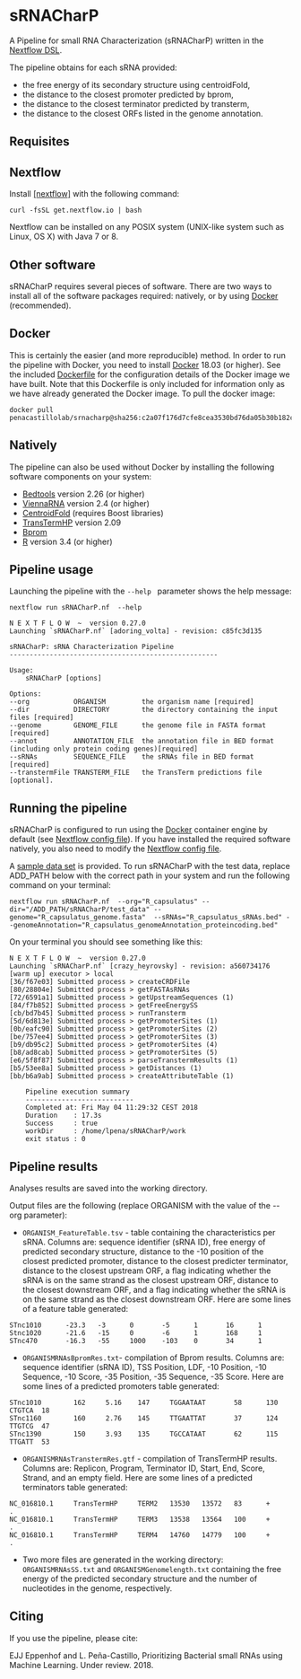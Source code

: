 # sRNACharP

A  Pipeline for small RNA Characterization (sRNACharP) written in the [Nextflow DSL](http://nextflow.io).

The pipeline obtains for each sRNA provided:
* the free energy of its secondary structure using centroidFold,
* the distance to the closest promoter predicted by bprom, 
* the distance to the closest terminator predicted by transterm,
* the distance to the closest ORFs listed in the genome annotation.


## Requisites

## Nextflow

Install [[nextflow]](http://nextflow.io) with the following command:
```
curl -fsSL get.nextflow.io | bash
```
Nextflow can be installed on any POSIX system (UNIX-like system such as Linux, OS X) with Java 7 or 8.

## Other software

sRNACharP  requires several pieces of software. There are two ways to install all of the software packages required: natively, or by using [Docker](https://www.docker.com/) (recommended).

## Docker
This is certainly the easier (and more reproducible) method. In order to run the pipeline with Docker, you need to install [Docker](https://www.docker.com/) 18.03 (or higher). See the included [Dockerfile](Dockerfile) for the configuration details of the Docker image we have built. Note that this Dockerfile is only included for information only as we have already generated the Docker image. To pull the docker image:

```
docker pull penacastillolab/srnacharp@sha256:c2a07f176d7cfe8cea3530bd76da05b30b182cdfe4d4b878f7d90e81f2d6a5f3
```

## Natively

The pipeline can also be used without Docker by installing the following software components on your system:

* [Bedtools](http://bedtools.readthedocs.io/en/latest/index.html) version 2.26 (or higher)
* [ViennaRNA](https://www.tbi.univie.ac.at/RNA/) version 2.4 (or higher)
* [CentroidFold](https://github.com/satoken/centroid-rna-package) (requires Boost libraries)
* [TransTermHP](http://transterm.cbcb.umd.edu/index.php) version 2.09
* [Bprom](http://www.softberry.com/berry.phtml?topic=fdp.htm&no_menu=on)
* [R](https://www.r-project.org/) version 3.4 (or higher)

## Pipeline usage

Launching the pipeline with the `--help ` parameter shows the help message:

```
nextflow run sRNACharP.nf  --help
```

```
N E X T F L O W  ~  version 0.27.0
Launching `sRNACharP.nf` [adoring_volta] - revision: c85fc3d135

sRNACharP: sRNA Characterization Pipeline
----------------------------------------------------

Usage: 
    sRNACharP [options]

Options:
--org           ORGANISM         the organism name [required]
--dir           DIRECTORY        the directory containing the input files [required]
--genome        GENOME_FILE      the genome file in FASTA format [required]
--annot         ANNOTATION_FILE  the annotation file in BED format (including only protein coding genes)[required]
--sRNAs         SEQUENCE_FILE    the sRNAs file in BED format [required]
--transtermFile TRANSTERM_FILE   the TransTerm predictions file [optional].

```

## Running the pipeline
sRNACharP is configured to run using the [Docker](https://www.docker.com/) container engine by default (see [Nextflow config file](nextflow.config)). If you have installed the required software natively, you also need to modify the [Nextflow config file](nextflow.config).

A [sample data set](test_data) is provided. To run sRNACharP with the test data, replace ADD_PATH below with the correct path in your system and run the following command on your terminal:

```
nextflow run sRNACharP.nf  --org="R_capsulatus" --dir="/ADD_PATH/sRNACharP/test_data" --genome="R_capsulatus_genome.fasta"  --sRNAs="R_capsulatus_sRNAs.bed" --genomeAnnotation="R_capsulatus_genomeAnnotation_proteincoding.bed"

```

On your terminal you should see something like this:

```
N E X T F L O W  ~  version 0.27.0
Launching `sRNACharP.nf` [crazy_heyrovsky] - revision: a560734176
[warm up] executor > local
[36/f67e03] Submitted process > createCRDFile
[80/28804e] Submitted process > getFASTAsRNAs
[72/6591a1] Submitted process > getUpstreamSequences (1)
[84/f7b852] Submitted process > getFreeEnergySS
[cb/bd7b45] Submitted process > runTransterm
[5d/6d813e] Submitted process > getPromoterSites (1)
[0b/eafc90] Submitted process > getPromoterSites (2)
[be/757ee4] Submitted process > getPromoterSites (3)
[b9/db95c2] Submitted process > getPromoterSites (4)
[b8/ad8cab] Submitted process > getPromoterSites (5)
[e6/5f8f87] Submitted process > parseTranstermResults (1)
[b5/53ee8a] Submitted process > getDistances (1)
[bb/b6a9ab] Submitted process > createAttributeTable (1)

    Pipeline execution summary
    ---------------------------
    Completed at: Fri May 04 11:29:32 CEST 2018
    Duration    : 17.3s
    Success     : true
    workDir     : /home/lpena/sRNACharP/work
    exit status : 0
```

## Pipeline results

Analyses results are saved into the working directory.

Output files are the following (replace ORGANISM with the value of the --org parameter):

* `ORGANISM_FeatureTable.tsv` - table containing the characteristics per sRNA. Columns are: sequence identifier (sRNA ID), free energy of predicted secondary structure, distance to the -10 position of the closest predicted promoter, distance to the closest predicter terminator, distance to the
closest upstream ORF, a flag indicating whether the sRNA is on the same strand as the closest upstream ORF, distance to the closest downstream ORF, and a flag indicating whether the sRNA is on the same strand as the closest downstream ORF.
Here are some lines of a feature table generated:

```
STnc1010      -23.3   -3      0       -5      1       16      1
Stnc1020      -21.6   -15     0       -6      1       168     1
STnc470       -16.3   -55     1000    -103    0       34      1
```

* `ORGANISMRNAsBpromRes.txt`- compilation of Bprom results. Columns are: sequence identifier (sRNA ID), TSS Position, LDF, -10 Position, -10 Sequence, -10 Score, -35 Position, -35 Sequence, -35 Score.
Here are some lines of a predicted promoters table generated:

```
STnc1010        162     5.16    147     TGGAATAAT       58      130     CTGTCA  18
STnc1160        160     2.76    145     TTGAATTAT       37      124     TTGTCG  47
STnc1390        150     3.93    135     TGCCATAAT       62      115     TTGATT  53
```

* `ORGANISMRNAsTranstermRes.gtf` - compilation of TransTermHP results. Columns are: Replicon, Program, Terminator ID, Start, End, Score, Strand, and an empty field. 
Here are some lines of a predicted terminators table generated:

```
NC_016810.1     TransTermHP     TERM2   13530   13572   83      +       .
NC_016810.1     TransTermHP     TERM3   13538   13564   100     +       .
NC_016810.1     TransTermHP     TERM4   14760   14779   100     +       .

```

* Two more files are generated in the working directory: `ORGANISMRNAsSS.txt` and `ORGANISMGenomelength.txt` containing the free energy of the predicted secondary structure and the number of nucleotides in the genome, respectively. 

## Citing
If you use the pipeline, please cite:

EJJ Eppenhof and L. Peña-Castillo, Prioritizing Bacterial small RNAs using Machine Learning. Under review. 2018.


